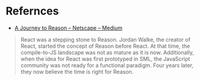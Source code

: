 # Refernces

- [A Journey to Reason – Netscape – Medium](https://medium.com/netscape/a-journey-to-reason-2c2c4cddc012)

> React was a stepping stone to Reason. Jordan Walke, the creator of React, started the concept of Reason before React. At that time, the compile-to-JS landscape was not as mature as it is now. Additionally, when the idea for React was first prototyped in SML, the JavaScript community was not ready for a functional paradigm. Four years later, they now believe the time is right for Reason.
